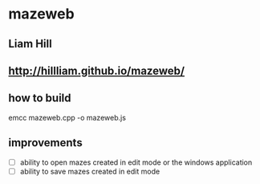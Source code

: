 # mazeweb
Liam Hill
---------
## http://hillliam.github.io/mazeweb/

how to build
------------
emcc mazeweb.cpp -o mazeweb.js

improvements
------------
- [ ] ability to open mazes created in edit mode or the windows application
- [ ] ability to save mazes created in edit mode
